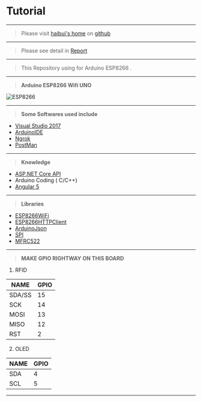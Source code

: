 


# Tutorial
----------

> Please visit [haibui's home](https://github.com/haibui2207/ServerAPI) on [github](https://github.com/)
----------
> Please see detail in [Report](https://github.com/haibui2207/ServerAPI/tree/master/Report)
----------
>This Repository using for Arduino ESP8266 .
----------
> 
> **Arduino ESP8266 Wifi UNO**

![ESP8266](https://arduino.esp8266.vn/_images/Iot-wifi-uno-hw-pinout1.png)


----------

> **Some Softwares used include**

 - [Visual Studio 2017](https://www.visualstudio.com/downloads/)
 - [ArduinoIDE](https://www.arduino.cc/en/Main/Software)
 - [Ngrok](https://ngrok.com/)
 - [PostMan](https://www.getpostman.com/)

----------

> **Knowledge**

 - [ASP.NET Core API](https://docs.microsoft.com/en-us/aspnet/core/tutorials/first-web-api)
 - Arduino Coding ( C/C++)
 - [Angular 5](https://angular.io/)

----------

> **Libraries**

 - [ESP8266WiFi](https://github.com/esp8266/Arduino/blob/master/libraries/ESP8266WiFi/src/ESP8266WiFi.h)
 - [ESP8266HTTPClient](https://github.com/esp8266/Arduino/tree/master/libraries/ESP8266HTTPClient)
 - [ArduinoJson](https://arduinojson.org/)
 - [SPI](https://www.arduino.cc/en/Reference/SPI)
 - [MFRC522](https://github.com/miguelbalboa/rfid)

----------

>**MAKE GPIO RIGHTWAY ON THIS BOARD** 

 1. RFID

| NAME | GPIO |
|--|--|
| SDA/SS | 15 |
| SCK | 14 |
| MOSI | 13 |
| MISO | 12 |
| RST | 2 |

 2. OLED
 
| NAME | GPIO |
|--|--|
| SDA | 4 |
| SCL | 5 |

----------


